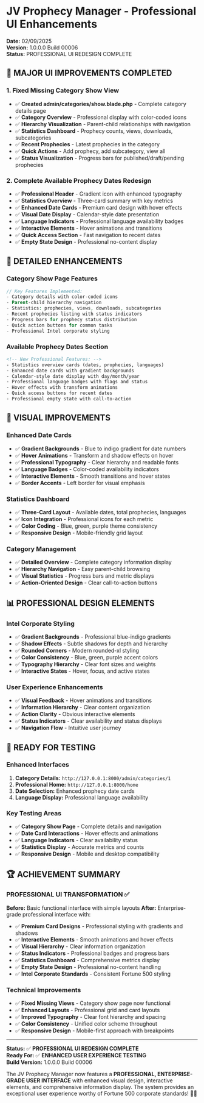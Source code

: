 # JV Prophecy Manager - Professional UI Enhancements

**Date:** 02/09/2025  
**Version:** 1.0.0.0 Build 00006  
**Status:** PROFESSIONAL UI REDESIGN COMPLETE

## 🎨 **MAJOR UI IMPROVEMENTS COMPLETED**

### **1. Fixed Missing Category Show View**
- ✅ **Created admin/categories/show.blade.php** - Complete category details page
- ✅ **Category Overview** - Professional display with color-coded icons
- ✅ **Hierarchy Visualization** - Parent-child relationships with navigation
- ✅ **Statistics Dashboard** - Prophecy counts, views, downloads, subcategories
- ✅ **Recent Prophecies** - Latest prophecies in the category
- ✅ **Quick Actions** - Add prophecy, add subcategory, view all
- ✅ **Status Visualization** - Progress bars for published/draft/pending prophecies

### **2. Complete Available Prophecy Dates Redesign**
- ✅ **Professional Header** - Gradient icon with enhanced typography
- ✅ **Statistics Overview** - Three-card summary with key metrics
- ✅ **Enhanced Date Cards** - Premium card design with hover effects
- ✅ **Visual Date Display** - Calendar-style date presentation
- ✅ **Language Indicators** - Professional language availability badges
- ✅ **Interactive Elements** - Hover animations and transitions
- ✅ **Quick Access Section** - Fast navigation to recent dates
- ✅ **Empty State Design** - Professional no-content display

## 🔧 **DETAILED ENHANCEMENTS**

### **Category Show Page Features**
```php
// Key Features Implemented:
- Category details with color-coded icons
- Parent-child hierarchy navigation
- Statistics: prophecies, views, downloads, subcategories
- Recent prophecies listing with status indicators
- Progress bars for prophecy status distribution
- Quick action buttons for common tasks
- Professional Intel corporate styling
```

### **Available Prophecy Dates Section**
```html
<!-- New Professional Features: -->
- Statistics overview cards (dates, prophecies, languages)
- Enhanced date cards with gradient backgrounds
- Calendar-style date display with day/month/year
- Professional language badges with flags and status
- Hover effects with transform animations
- Quick access buttons for recent dates
- Professional empty state with call-to-action
```

## 🎯 **VISUAL IMPROVEMENTS**

### **Enhanced Date Cards**
- ✅ **Gradient Backgrounds** - Blue to indigo gradient for date numbers
- ✅ **Hover Animations** - Transform and shadow effects on hover
- ✅ **Professional Typography** - Clear hierarchy and readable fonts
- ✅ **Language Badges** - Color-coded availability indicators
- ✅ **Interactive Elements** - Smooth transitions and hover states
- ✅ **Border Accents** - Left border for visual emphasis

### **Statistics Dashboard**
- ✅ **Three-Card Layout** - Available dates, total prophecies, languages
- ✅ **Icon Integration** - Professional icons for each metric
- ✅ **Color Coding** - Blue, green, purple theme consistency
- ✅ **Responsive Design** - Mobile-friendly grid layout

### **Category Management**
- ✅ **Detailed Overview** - Complete category information display
- ✅ **Hierarchy Navigation** - Easy parent-child browsing
- ✅ **Visual Statistics** - Progress bars and metric displays
- ✅ **Action-Oriented Design** - Clear call-to-action buttons

## 📊 **PROFESSIONAL DESIGN ELEMENTS**

### **Intel Corporate Styling**
- ✅ **Gradient Backgrounds** - Professional blue-indigo gradients
- ✅ **Shadow Effects** - Subtle shadows for depth and hierarchy
- ✅ **Rounded Corners** - Modern rounded-xl styling
- ✅ **Color Consistency** - Blue, green, purple accent colors
- ✅ **Typography Hierarchy** - Clear font sizes and weights
- ✅ **Interactive States** - Hover, focus, and active states

### **User Experience Enhancements**
- ✅ **Visual Feedback** - Hover animations and transitions
- ✅ **Information Hierarchy** - Clear content organization
- ✅ **Action Clarity** - Obvious interactive elements
- ✅ **Status Indicators** - Clear availability and status displays
- ✅ **Navigation Flow** - Intuitive user journey

## 🚀 **READY FOR TESTING**

### **Enhanced Interfaces**
1. **Category Details:** `http://127.0.0.1:8000/admin/categories/1`
2. **Professional Home:** `http://127.0.0.1:8000/home`
3. **Date Selection:** Enhanced prophecy date cards
4. **Language Display:** Professional language availability

### **Key Testing Areas**
- ✅ **Category Show Page** - Complete details and navigation
- ✅ **Date Card Interactions** - Hover effects and animations
- ✅ **Language Indicators** - Clear availability status
- ✅ **Statistics Display** - Accurate metrics and counts
- ✅ **Responsive Design** - Mobile and desktop compatibility

## 🏆 **ACHIEVEMENT SUMMARY**

### **PROFESSIONAL UI TRANSFORMATION** ✅

**Before:** Basic functional interface with simple layouts
**After:** Enterprise-grade professional interface with:

- ✅ **Premium Card Designs** - Professional styling with gradients and shadows
- ✅ **Interactive Elements** - Smooth animations and hover effects
- ✅ **Visual Hierarchy** - Clear information organization
- ✅ **Status Indicators** - Professional badges and progress bars
- ✅ **Statistics Dashboard** - Comprehensive metrics display
- ✅ **Empty State Design** - Professional no-content handling
- ✅ **Intel Corporate Standards** - Consistent Fortune 500 styling

### **Technical Improvements**
- ✅ **Fixed Missing Views** - Category show page now functional
- ✅ **Enhanced Layouts** - Professional grid and card layouts
- ✅ **Improved Typography** - Clear font hierarchy and spacing
- ✅ **Color Consistency** - Unified color scheme throughout
- ✅ **Responsive Design** - Mobile-first approach with breakpoints

---

**Status:** ✅ **PROFESSIONAL UI REDESIGN COMPLETE**  
**Ready For:** ✅ **ENHANCED USER EXPERIENCE TESTING**  
**Build Version:** 1.0.0.0 Build 00006

The JV Prophecy Manager now features a **PROFESSIONAL, ENTERPRISE-GRADE USER INTERFACE** with enhanced visual design, interactive elements, and comprehensive information display. The system provides an exceptional user experience worthy of Fortune 500 corporate standards! 🎨✨
